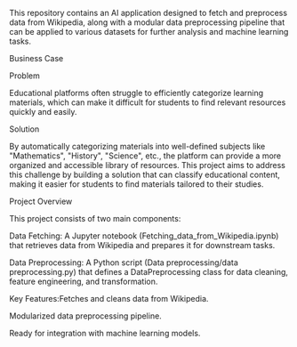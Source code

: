 This repository contains an AI application designed to fetch and preprocess data from Wikipedia, along with a modular data preprocessing pipeline that can be applied to various datasets for further analysis and machine learning tasks.

Business Case

Problem

Educational platforms often struggle to efficiently categorize learning materials, which can make it difficult for students to find relevant resources quickly and easily.

Solution

By automatically categorizing materials into well-defined subjects like "Mathematics", "History", "Science", etc., the platform can provide a more organized and accessible library of resources. This project aims to address this challenge by building a solution that can classify educational content, making it easier for students to find materials tailored to their studies.

Project Overview

This project consists of two main components:

Data Fetching: A Jupyter notebook (Fetching_data_from_Wikipedia.ipynb) that retrieves data from Wikipedia and prepares it for downstream tasks.

Data Preprocessing: A Python script (Data preprocessing/data preprocessing.py) that defines a DataPreprocessing class for data cleaning, feature engineering, and transformation.

Key Features:Fetches and cleans data from Wikipedia.

Modularized data preprocessing pipeline.

Ready for integration with machine learning models.
